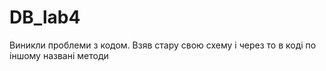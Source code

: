 # DB_lab4
Виникли проблеми з кодом. Взяв стару свою схему і через то в коді по іншому названі методи
